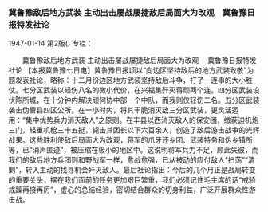 ### 冀鲁豫敌后地方武装  主动出击屡战屡捷敌后局面大为改观　冀鲁豫日报特发社论

1947-01-14
第2版()
专栏：

　　冀鲁豫敌后地方武装
    主动出击屡战屡捷敌后局面大为改观
  　冀鲁豫日报特发社论
    【本报冀鲁豫七日电】冀鲁豫日报顷以“向边区坚持敌后的地方武装致敬”为题发表社论，略称：十二月份边区地方武装坚持敌后斗争，打了一连串的大小胜仗。七分区武装以轻伤八名的微小代价，在兴福集歼灭蒋顽两个连。四分区武装设伏陈所城，在十分钟内解决顽何协中部一个中队，而我则仅轻伤二名。五分区武装袭击伪曹县四区公所。在一小时内，将其干脆消灭敌三分区武装，更灵活运用：“集中优势兵力消灭敌人”之原则。在丰县以西消灭敌人的保安团，缴获迫机炮三门，轻重机枪三十五挺，毙击其团长以下六百余人，创造了敌后游击战争的光辉战果。这些胜利使敌后局面大为改观，蒋军的爪牙还乡团、武装特务和伪乡镇所等，已“消声匿迹”，被压缩在极小的地区中。这说明蒋军兵力不足，顾此失彼，而我们的敌后地方兵团则和野战军一样，愈战愈强，已从被动的应付敌人“扫荡”“清剿”，转入主动的找寻机会歼灭敌人。最后社论指出：今后的几个月正是战局转变的重要关头，摆在我们面前的任务更加艰巨繁重，我们必须记住毛主席的话“戒骄戒躁再接再厉”，虚心的总结经验，密切结合群众的切身利益，广泛开展群众性游击战。
